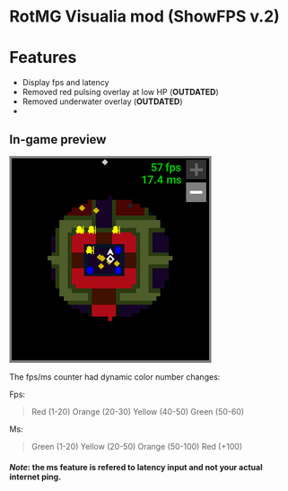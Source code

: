 # RotMG Visualia mod (ShowFPS v.2)

# Features
- Display fps and latency
- Removed red pulsing overlay at low HP (**OUTDATED**)
- Removed underwater overlay (**OUTDATED**)
- 
## In-game preview

![Preview](/fps.PNG )

The fps/ms counter had dynamic color number changes:

Fps:
>Red (1-20)
Orange (20-30)
Yellow (40-50)
Green (50-60)

Ms:
>Green (1-20)
Yellow (20-50)
Orange (50-100)
Red (+100)

#### *Note*: the ms feature is refered to latency input and not your actual internet ping.